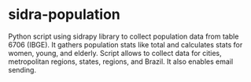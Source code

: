 # sidra-population
Python script using sidrapy library to collect population data from table 6706 (IBGE). It gathers population stats like total and calculates stats for women, young, and elderly. 
Script allows to collect data for cities, metropolitan regions, states, regions, and Brazil. 
It also enables email sending.
